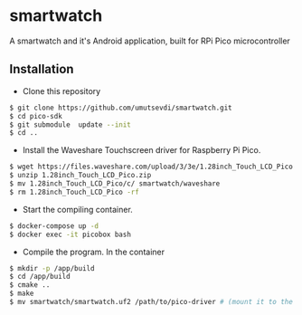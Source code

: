 # smartwatch
A smartwatch and it's Android application, built for RPi Pico microcontroller

## Installation
* Clone this repository
```bash
$ git clone https://github.com/umutsevdi/smartwatch.git
$ cd pico-sdk
$ git submodule  update --init
$ cd ..
```
* Install the Waveshare Touchscreen driver for Raspberry Pi Pico.
```bash
$ wget https://files.waveshare.com/upload/3/3e/1.28inch_Touch_LCD_Pico.zip
$ unzip 1.28inch_Touch_LCD_Pico.zip
$ mv 1.28inch_Touch_LCD_Pico/c/ smartwatch/waveshare
$ rm 1.28inch_Touch_LCD_Pico -rf
```
* Start the compiling container.
```bash
$ docker-compose up -d
$ docker exec -it picobox bash
```
* Compile the program. In the container
```bash
$ mkdir -p /app/build
$ cd /app/build
$ cmake ..
$ make
$ mv smartwatch/smartwatch.uf2 /path/to/pico-driver # (mount it to the docker-compose if you didn't)
```
